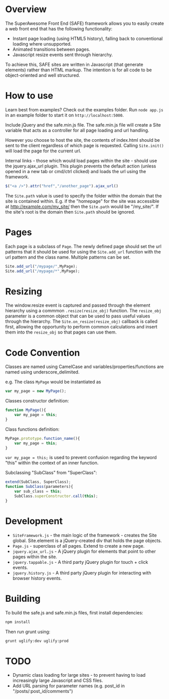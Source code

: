 Overview
==============
The SuperAwesome Front End (SAFE) framework allows you to easily create a web front end that has the following functionality:
* Instant page loading (using HTML5 history), falling back to conventional loading where unsupported.
* Animated transitions between pages.
* Javascript resize events sent through hierarchy.

To achieve this, SAFE sites are written in Javascript (that generate elements) rather than HTML markup. The intention is for all code to be object-oriented and well structured.

How to use
=============
Learn best from examples? Check out the examples folder. Run ```node app.js```
in an example folder to start it on ```http://localhost:5000```.

Include jQuery and the safe.min.js file. The safe.min.js file will create a Site variable that acts as a controller for all page loading and url handling.

However you choose to host the site, the contents of index.html should be sent to the client regardless of which page is requested. Calling ```Site.init()``` will load the page for the current url.

Internal links - those which would load pages within the site - should use the jquery.ajax_url plugin. This plugin prevents the default action (unless opened in a new tab or cmd/ctrl clicked) and loads the url using the framework.

```javascript
$("<a />").attr("href","/another_page").ajax_url()
```


The ```Site.path``` value is used to specify the folder within the domain that the site is contained within. E.g. if the "homepage" for the site was accessible at http://example.com/my_site/ then the ```Site.path``` would be "/my_site/". If the site's root is the domain then ```Site.path``` should be ignored.

Pages
==============
Each page is a subclass of ```Page```. The newly defined page should set the url patterns that it should be used for using the ```Site.add_url``` function with the url pattern and the class name. Multiple patterns can be set.
    
```javascript
Site.add_url("/mypage/",MyPage);
Site.add_url("/mypage/*",MyPage);
```

Resizing
==============
The window.resize event is captured and passed through the element hierarchy using a commmon ```.resize(resize_obj)``` function. The ```resize_obj``` parameter is a common object that can be used to pass useful values through the hierarchy. The ```Site.on_resize(resize_obj)``` callback is called first, allowing the opportunity to perform common calculations and insert them into the ```resize_obj``` so that pages can use them.

Code Convention
==============
Classes are named using CamelCase and variables/properties/functions are named using underscore_delimited.

e.g.
The class ```MyPage``` would be instantiated as

```javascript
var my_page = new MyPage();
```

Classes constructor definition:

```javascript
function MyPage(){
	var my_page = this;
}
```
    
Class functions definition:

```javascript
MyPage.prototype.function_name(){
	var my_page = this;
}
```

```var my_page = this;``` is used to prevent confusion regarding the keyword "this" within the context of an inner function.

Subclassing "SubClass" from "SuperClass":

```javascript
extend(SubClass, SuperClass);
function SubClass(parameters){
	var sub_class = this;
	SubClass.superConstructor.call(this);
}
```


Development
==============
* ```SiteFramework.js``` - the main logic of the framework - creates the Site global. Site.element is a jQuery-created div that holds the page objects.
* ```Page.js``` - superclass of all pages. Extend to create a new page.
* ```jquery.ajax_url.js``` - A jQuery plugin for <a> elements that point to other pages within the site.
* ```jquery.tappable.js``` - A third party jQuery plugin for touch + click events.
* ```jquery.history.js``` - A third party jQuery plugin for interacting with browser history events.


Building
==============
To build the safe.js and safe.min.js files, first install dependencies:
 ```bash
npm install
```

Then run grunt using:
```bash
grunt uglify:dev uglify:prod
```

TODO
==============
* Dynamic class loading for large sites - to prevent having to load increasingly large Javascript and CSS files.
* Add URL parsing for parameter names (e.g. post_id in "/posts/:post_id/comments")